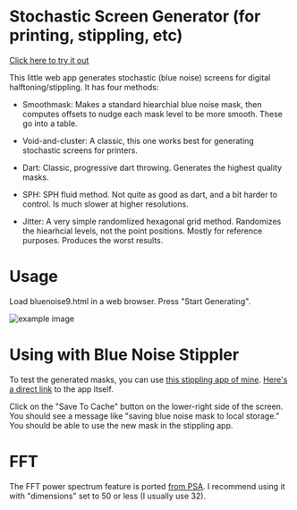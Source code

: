 Stochastic Screen Generator (for printing, stippling, etc)
==========================================

[Click here to try it out](http://joeedh.github.io/StochasticScreenGenerator/bluenoise9.html)

This little web app generates stochastic (blue noise) screens
for digital halftoning/stippling.  It has four methods:

* Smoothmask: Makes a standard hiearchial blue noise mask, then computes offsets to nudge each mask level to be more smooth.
              These go into a table.
* Void-and-cluster: A classic, this one works best for generating
  stochastic screens for printers.
  
* Dart:  Classic, progressive dart throwing.  Generates
  the highest quality masks.
  
* SPH: SPH fluid method.  Not quite as good as dart, and 
  a bit harder to control.  Is much slower at higher resolutions.
  
* Jitter: A very simple randomlized hexagonal grid method.  Randomizes the
  hiearhcial levels, not the point positions.  Mostly for reference purposes.
  Produces the worst results.
  
Usage
=====

Load bluenoise9.html in a web browser.  Press "Start Generating".

![example image](http://joeedh.github.io/StochasticScreenGenerator/examples/Startup.png "Example")

Using with Blue Noise Stippler
==============================
To test the generated masks, you can use [this stippling app of mine](https://github.com/joeedh/BlueNoiseStippling).
[Here's a direct link](http://joeedh.github.io/BlueNoiseStippling/index.html) to the app itself.

Click on the "Save To Cache" button on the lower-right side of the screen.  You should see a 
message like "saving blue noise mask to local storage."  You should be able to use the new mask
in the stippling app.

FFT
===
The FFT power spectrum feature is ported [from PSA](https://github.com/nodag/psa).
I recommend using it with "dimensions" set to 50 or less (I usually use 32).





